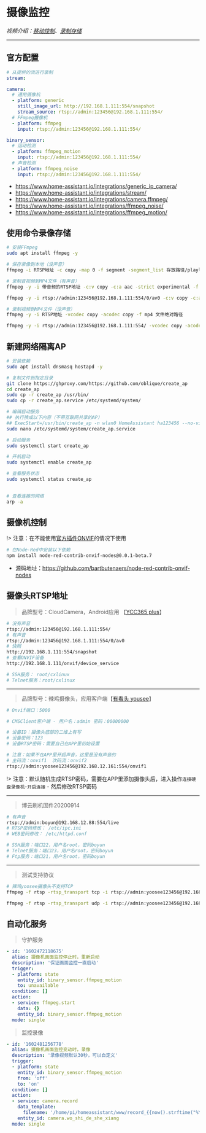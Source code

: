 # 摄像监控

*视频介绍：[移动控制](https://www.bilibili.com/video/BV1bZ4y1N74q/)、[录制存储](https://www.bilibili.com/video/BV1kK4y1872d/)*

---

## 官方配置

```yaml
# 从提供的流进行录制
stream:

camera:
  # 通用摄像机
  - platform: generic
    still_image_url: http://192.168.1.111:554/snapshot
    stream_source: rtsp://admin:123456@192.168.1.111:554/
  # FFmpeg摄像机
  - platform: ffmpeg
    input: rtsp://admin:123456@192.168.1.111:554/

binary_sensor:
  # 运动检测
  - platform: ffmpeg_motion
    input: rtsp://admin:123456@192.168.1.111:554/
  # 声音检测
  - platform: ffmpeg_noise
    input: rtsp://admin:123456@192.168.1.111:554/
```

- https://www.home-assistant.io/integrations/generic_ip_camera/
- https://www.home-assistant.io/integrations/stream/
- https://www.home-assistant.io/integrations/camera.ffmpeg/
- https://www.home-assistant.io/integrations/ffmpeg_noise/
- https://www.home-assistant.io/integrations/ffmpeg_motion/

## 使用命令录像存储

```bash
# 安装FFmpeg
sudo apt install ffmpeg -y

# 保存录像到本地（没声音）
ffmpeg -i RTSP地址 -c copy -map 0 -f segment -segment_list 存放路径/playlist.m3u8 -segment_time 5 存放路径/output%09d.ts

# 录制音视频到MP4文件（有声音）
ffmpeg -y -i 带音频的RTSP地址 -c:v copy -c:a aac -strict experimental -f mp4 文件绝对路径

ffmpeg -y -i rtsp://admin:123456@192.168.1.111:554/0/av0 -c:v copy -c:a aac -strict experimental -f mp4 /home/pi/homeassistant/media/test.mp4

# 录制视频到MP4文件（没声音）
ffmpeg -y -i RTSP地址 -vcodec copy -acodec copy -f mp4 文件绝对路径

ffmpeg -y -i rtsp://admin:123456@192.168.1.111:554/ -vcodec copy -acodec copy -f mp4 /home/pi/homeassistant/media/test.mp4

```

## 新建网络隔离AP

```bash
# 安装依赖
sudo apt install dnsmasq hostapd -y

# 复制文件到指定目录
git clone https://ghproxy.com/https://github.com/oblique/create_ap
cd create_ap
sudo cp -r create_ap /usr/bin/
sudo cp -r create_ap.service /etc/systemd/system/

# 编辑启动服务
## 执行换成以下内容（不带互联网共享的AP）
## ExecStart=/usr/bin/create_ap -n wlan0 HomeAssistant ha123456 --no-virt
sudo nano /etc/systemd/system/create_ap.service

# 启动服务
sudo systemctl start create_ap

# 开机启动
sudo systemctl enable create_ap

# 查看服务状态
sudo systemctl status create_ap
 
```

```bash
# 查看连接的网络
arp -a
```

## 摄像机控制

!> 注意：在不能使用[官方插件ONVIF](https://www.home-assistant.io/integrations/onvif/)的情况下使用

```bash
# 在Node-Red中安装以下依赖
npm install node-red-contrib-onvif-nodes@0.0.1-beta.7
```
- 源码地址：https://github.com/bartbutenaers/node-red-contrib-onvif-nodes

## 摄像头RTSP地址

> 品牌型号：CloudCamera，Android应用 【[YCC365 plus](https://www.closeli.cn/app/1536546203748)】
```bash
# 没有声音
rtsp://admin:123456@192.168.1.111:554/
# 有声音
rtsp://admin:123456@192.168.1.111:554/0/av0
# 快照
http://192.168.1.111:554/snapshot
# 查看ONVIF设备
http://192.168.1.111/onvif/device_service 

# SSH服务： root/cxlinux
# Telnet服务：root/cxlinux
```

---

> 品牌型号：辣鸡摄像头，应用客户端【[有看头 yousee](http://yoosee.co/index.html)】

```bash
# Onvif端口：5000

# CMSClient客户端 - 用户名：admin 密码：00000000

# 设备ID：摄像头底部的二维上有写
# 设备密码：123
# 设备RTSP密码：需要自己在APP里初始设置

# 注意：如果不在APP里开启声音，这里是没有声音的
# 主码流：onvif1  次码流：onvif2
rtsp://admin:yoosee123456@192.168.12.161:554/onvif1
```
!> 注意：默认随机生成RTSP密码，需要在APP里添加摄像头后，进入操作`连接硬盘录像机`-`开启连接` - 然后修改RTSP密码

---

> 博云刷机固件20200914
```bash
# 有声音
rtsp://admin:boyun@192.168.12.88:554/live
# RTSP密码修改： /etc/ipc.ini
# WEB密码修改： /etc/httpd.conf

# SSH服务：端口22，用户名root，密码boyun
# Telnet服务：端口23，用户名root，密码boyun
# Ftp服务：端口21，用户名root，密码boyun
```
---
> 测试支持协议
```bash
# 辣鸡yoosee摄像头不支持TCP
ffmpeg -f rtsp -rtsp_transport tcp -i rtsp://admin:yoosee123456@192.168.1.114:554/onvif1 -an -f null -

ffmpeg -f rtsp -rtsp_transport udp -i rtsp://admin:yoosee123456@192.168.1.114:554/onvif1 -an -f null -
```

## 自动化服务

> 守护服务
```yaml
- id: '1602472118675'
  alias: 摄像机画面监控停止时，重新启动
  description: '保证画面监控一直启动'
  trigger:
  - platform: state
    entity_id: binary_sensor.ffmpeg_motion
    to: unavailable
  condition: []
  action:
  - service: ffmpeg.start
    data: {}
    entity_id: binary_sensor.ffmpeg_motion
  mode: single
```

> 监控录像
```yaml
- id: '1602481256778'
  alias: 摄像机画面监控变动时，录像
  description: '录像视频默认30秒，可以自定义'
  trigger:
  - platform: state
    entity_id: binary_sensor.ffmpeg_motion
    from: 'off'
    to: 'on'
  condition: []
  action:
  - service: camera.record
    data_template:
      filename: '/home/pi/homeassistant/www/record_{{now().strftime("%Y-%m-%d %H:%M:%S")}}.mp4'
    entity_id: camera.wo_shi_de_she_xiang
  mode: single
```